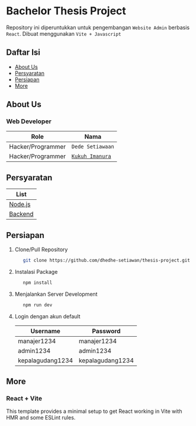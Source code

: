 # Bachelor Thesis Project

<!-- Copyright (c) 2023, Imraakun Dev -->
<!-- All rights reserved. -->

Repository ini diperuntukkan untuk pengembangan `Website Admin` berbasis `React`.
Dibuat menggunakan `Vite + Javascript`

## Daftar Isi

- [About Us](#about-us)
- [Persyaratan](#persyaratan)
- [Persiapan](#persiapan)
- [More](#more)

## About Us

### Web Developer

| Role              | Nama                                                       |
| ----------------- | ---------------------------------------------------------- |
| Hacker/Programmer | `Dede Setiawaan`                                           |
| Hacker/Programmer | [`Kukuh Imanura`](https://www.instagram.com/kukuh-imanura) |

## Persyaratan

| List                                                  |
| ----------------------------------------------------- |
| [Node.js](https://nodejs.org)                         |
| [Backend](https://github.com/dhedhe-setiawan/API.git) |

## Persiapan

1. Clone/Pull Repository

   ```bash
      git clone https://github.com/dhedhe-setiawan/thesis-project.git
   ```

2. Instalasi Package

   ```bash
      npm install
   ```

3. Menjalankan Server Development

   ```bash
      npm run dev
   ```

4. Login dengan akun default

   | Username         | Password         |
   | ---------------- | ---------------- |
   | manajer1234      | manajer1234      |
   | admin1234        | admin1234        |
   | kepalagudang1234 | kepalagudang1234 |

## More

### React + Vite

This template provides a minimal setup to get React working in Vite with HMR and some ESLint rules.

<!-- DUH -->
